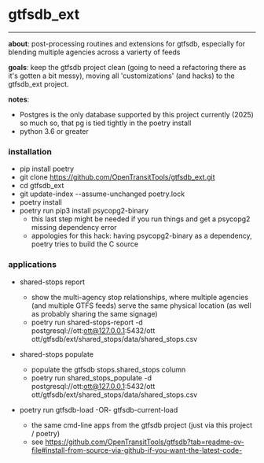 # gtfsdb_ext
----------
**about**: post-processing routines and extensions for gtfsdb, especially for blending multiple agencies across a varierty of feeds

**goals**: keep the gtfsdb project clean (going to need a refactoring there as it's gotten a bit messy), moving all 'customizations' (and hacks) to the gtfsdb_ext project.

**notes**: 
 - Postgres is the only database supported by this project currently (2025)
   so much so, that pg is tied tightly in the poetry install
 - python 3.6 or greater

### installation 
- pip install poetry
- git clone https://github.com/OpenTransitTools/gtfsdb_ext.git
- cd gtfsdb_ext
- git update-index --assume-unchanged poetry.lock
- poetry install
- poetry run pip3 install psycopg2-binary 
  - this last step might be needed if you run things and get a psycopg2 missing dependency error
  - appologies for this hack: having psycopg2-binary as a dependency, poetry tries to build the C source

### applications
 - shared-stops report
   - show the multi-agency stop relationships, where multiple agencies (and multiple GTFS feeds) serve the same physical location (as well as probably sharing the same signage)
   - poetry run shared-stops-report -d postgresql://ott:ott@127.0.0.1:5432/ott ott/gtfsdb/ext/shared_stops/data/shared_stops.csv

 - shared-stops populate
   - populate the gtfsdb stops.shared_stops column
   - poetry run shared_stops_populate -d postgresql://ott:ott@127.0.0.1:5432/ott ott/gtfsdb/ext/shared_stops/data/shared_stops.csv

 - poetry run gtfsdb-load -OR- gtfsdb-current-load
   - the same cmd-line apps from the gtfsdb project (just via this project / poetry)
   - see https://github.com/OpenTransitTools/gtfsdb?tab=readme-ov-file#install-from-source-via-github-if-you-want-the-latest-code-
